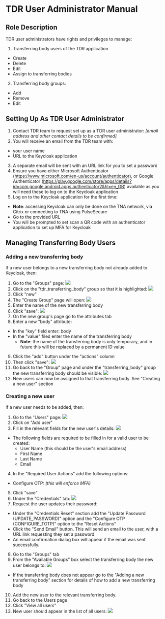 # TDR User Administrator Manual

## Role Description

TDR user administrators have rights and privileges to manage:

1. Transferring body users of the TDR application
  * Create
  * Delete
  * Edit
  * Assign to transferring bodies
2. Transferring body groups:
  * Add
  * Remove
  * Edit

## Setting Up As TDR User Administrator

1. Contact TDR team to request set up as a TDR user administrator: *[email address and other contact details to be confirmed]*
2. You will receive an email from the TDR team with:
  * your user name
  * URL to the Keycloak application
3. A separate email will be sent with an URL link for you to set a password
4. Ensure you have either Microsoft Authenticator (https://www.microsoft.com/en-us/account/authenticator), or Google Authenticator (https://play.google.com/store/apps/details?id=com.google.android.apps.authenticator2&hl=en_GB) available as you will need these to log on to the Keycloak application
5. Log on to the Keycloak application for the first time:
  * **Note**: accessing Keycloak can only be done on the TNA network, via Citrix or connecting to TNA using PulseSecure
  * Go to the provided URL
  * You will be prompted to set scan a QR code with an authenticator application to set up MFA for Keycloak
  
## Managing Transferring Body Users

### Adding a new transferring body

If a new user belongs to a new transferring body not already added to Keycloak, then:
1. Go to the "Groups" page: ![](images/tdr-user-administrator/adding_new_transferring_body/groups_1.png)
2. Click on the "tdr_transferring_body" group so that it is highlighted: ![](images/tdr-user-administrator/adding_new_transferring_body/groups_2.png)
3. Click "new"
4. The "Create Group" page will open: ![](images/tdr-user-administrator/adding_new_transferring_body/groups_3.png)
5. Enter the name of the new transferring body
6. Click "save": ![](images/tdr-user-administrator/adding_new_transferring_body/groups_4.png)
7. On the new group's page go to the attributes tab
8. Enter a new "body" attribute:
  * In the "key" field enter: body
  * In the "value" filed enter the name of the transferring body 
    * **Note**: the name of the transferring body is only temporary, and in future this will be replaced by a permanent ID value
9. Click the "add" button under the "actions" column
10. Then click "save": ![](images/tdr-user-administrator/adding_new_transferring_body/groups_5.png)
11. Go back to the "Group" page and under the "transferring_body" group the new transferring body should be visible: ![](images/tdr-user-administrator/adding_new_transferring_body/groups_6.png)
12. New users can now be assigned to that transferring body. See "Creating a new user" section

### Creating a new user

If a new user needs to be added, then:
1. Go to the "Users" page: ![](images/tdr-user-administrator/adding_new_tb_user/users_1.png)
2. Click on "Add user"
3. Fill in the relevant fields for the new user's details: ![](images/tdr-user-administrator/adding_new_tb_user/users_2_v2.png)
  * The following fields are required to be filled in for a valid user to be created:
    * User Name (this should be the user's email address)
    * First Name
    * Last Name
    * Email
4. In the "Required User Actions" add the following options:  
  * Configure OTP: *(this will enforce MFA)*
5. Click "save"
6. Under the "Credentials" tab: ![](images/tdr-user-administrator/adding_new_tb_user/users_3_v2.png)
7. Request the user updates their password:
  * Under the "Credentials Reset" section add the "Update Password (UPDATE_PASSWORD)" option and the "Configure OTP (CONFIGURE_TOTP)" option to the "Reset Actions"
  * Click the "Send Email" button. This will send an email to the user, with a URL link requesting they set a password
  * An email confirmation dialog box will appear if the email was sent successfully.
8. Go to the "Groups" tab
9. From the "Available Groups" box select the transferring body the new user belongs to: ![](images/tdr-user-administrator/adding_new_tb_user/users_4.png)
  * If the transferring body does not appear go to the "Adding a new transferring body" section for details of how to add a new transferring body
10. Add the new user to the relevant transferring body.
11. Go back to the Users page
12. Click "View all users"
13. New user should appear in the list of all users: ![](images/tdr-user-administrator/adding_new_tb_user/users_5.png)